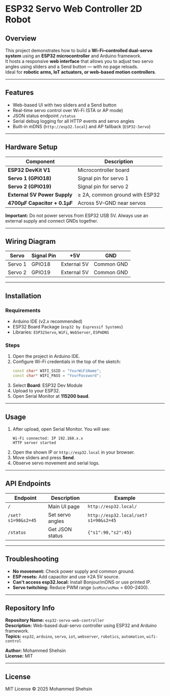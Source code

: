 # ESP32 Servo Web Controller 2D Robot

## Overview
This project demonstrates how to build a **Wi-Fi–controlled dual-servo system** using an **ESP32 microcontroller** and Arduino framework.  
It hosts a responsive **web interface** that allows you to adjust two servo angles using sliders and a Send button — with no page reloads.  
Ideal for **robotic arms, IoT actuators, or web-based motion controllers**.

---

## Features
- Web-based UI with two sliders and a Send button
- Real-time servo control over Wi-Fi (STA or AP mode)
- JSON status endpoint `/status`
- Serial debug logging for all HTTP events and servo angles
- Built-in mDNS (`http://esp32.local`) and AP fallback (`ESP32-Servo`)

---

## Hardware Setup

| Component | Description |
|------------|--------------|
| **ESP32 DevKit V1** | Microcontroller board |
| **Servo 1 (GPIO18)** | Signal pin for servo 1 |
| **Servo 2 (GPIO19)** | Signal pin for servo 2 |
| **External 5V Power Supply** | ≥ 2A, common ground with ESP32 |
| **4700µF Capacitor + 0.1µF** | Across 5V–GND near servos |

**Important:** Do not power servos from ESP32 USB 5V. Always use an external supply and connect GNDs together.

---

## Wiring Diagram

| Servo | Signal Pin | +5V | GND |
|--------|-------------|-----|-----|
| Servo 1 | GPIO18 | External 5V | Common GND |
| Servo 2 | GPIO19 | External 5V | Common GND |

---

## Installation

### Requirements
- Arduino IDE (v2.x recommended)
- ESP32 Board Package (`esp32 by Espressif Systems`)
- Libraries: `ESP32Servo`, `WiFi`, `WebServer`, `ESPmDNS`

### Steps
1. Open the project in Arduino IDE.
2. Configure Wi-Fi credentials in the top of the sketch:
   ```cpp
   const char* WIFI_SSID = "YourWiFiName";
   const char* WIFI_PASS = "YourPassword";
   ```
3. Select **Board**: ESP32 Dev Module
4. Upload to your ESP32.
5. Open Serial Monitor at **115200 baud**.

---

## Usage

1. After upload, open Serial Monitor. You will see:
   ```
   Wi-Fi connected: IP 192.168.x.x
   HTTP server started
   ```
2. Open the shown IP or `http://esp32.local` in your browser.
3. Move sliders and press **Send**.
4. Observe servo movement and serial logs.

---

## API Endpoints

| Endpoint | Description | Example |
|-----------|--------------|----------|
| `/` | Main UI page | `http://esp32.local/` |
| `/set?s1=90&s2=45` | Set servo angles | `http://esp32.local/set?s1=90&s2=45` |
| `/status` | Get JSON status | `{"s1":90,"s2":45}` |

---

## Troubleshooting

- **No movement:** Check power supply and common ground.
- **ESP resets:** Add capacitor and use ≥2A 5V source.
- **Can't access esp32.local:** Install Bonjour/mDNS or use printed IP.
- **Servo twitching:** Reduce PWM range (`usMin/usMax` = 600–2400).

---

## Repository Info

**Repository Name:** `esp32-servo-web-controller`  
**Description:** Web-based dual-servo controller using ESP32 and Arduino framework.  
**Topics:** `esp32`, `arduino`, `servo`, `iot`, `webserver`, `robotics`, `automation`, `wifi-control`

**Author:** Mohammed Shehsin  
**License:** MIT

---

## License
MIT License © 2025 Mohammed Shehsin
